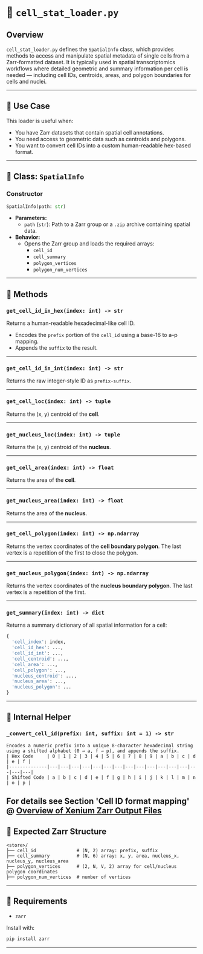 
# 🧬 `cell_stat_loader.py`

## Overview

`cell_stat_loader.py` defines the `SpatialInfo` class, which provides methods to access and manipulate spatial metadata of single cells from a Zarr-formatted dataset. It is typically used in spatial transcriptomics workflows where detailed geometric and summary information per cell is needed — including cell IDs, centroids, areas, and polygon boundaries for cells and nuclei.

---

## 📘 Use Case

This loader is useful when:

- You have Zarr datasets that contain spatial cell annotations.
- You need access to geometric data such as centroids and polygons.
- You want to convert cell IDs into a custom human-readable hex-based format.

---

## 📄 Class: `SpatialInfo`

### Constructor

```python
SpatialInfo(path: str)
```

- **Parameters:**
  - `path` (`str`): Path to a Zarr group or a `.zip` archive containing spatial data.
- **Behavior:**
  - Opens the Zarr group and loads the required arrays:
    - `cell_id`
    - `cell_summary`
    - `polygon_vertices`
    - `polygon_num_vertices`

---

## 🔧 Methods

### `get_cell_id_in_hex(index: int) -> str`

Returns a human-readable hexadecimal-like cell ID.

- Encodes the `prefix` portion of the `cell_id` using a base-16 to a–p mapping.
- Appends the `suffix` to the result.

---

### `get_cell_id_in_int(index: int) -> str`

Returns the raw integer-style ID as `prefix-suffix`.

---

### `get_cell_loc(index: int) -> tuple`

Returns the (x, y) centroid of the **cell**.

---

### `get_nucleus_loc(index: int) -> tuple`

Returns the (x, y) centroid of the **nucleus**.

---

### `get_cell_area(index: int) -> float`

Returns the area of the **cell**.

---

### `get_nucleus_area(index: int) -> float`

Returns the area of the **nucleus**.

---

### `get_cell_polygon(index: int) -> np.ndarray`

Returns the vertex coordinates of the **cell boundary polygon**. The last vertex is a repetition of the first to close the polygon.

---

### `get_nucleus_polygon(index: int) -> np.ndarray`

Returns the vertex coordinates of the **nucleus boundary polygon**. The last vertex is a repetition of the first.

---

### `get_summary(index: int) -> dict`

Returns a summary dictionary of all spatial information for a cell:

```python
{
  'cell_index': index,
  'cell_id_hex': ..., 
  'cell_id_int': ...,
  'cell_centroid': ...,
  'cell_area': ...,
  'cell_polygon': ...,
  'nucleus_centroid': ...,
  'nucleus_area': ...,
  'nucleus_polygon': ...
}
```

---

## 🧠 Internal Helper

### `_convert_cell_id(prefix: int, suffix: int = 1) -> str`

    Encodes a numeric prefix into a unique 8-character hexadecimal string using a shifted alphabet (0 → a, f → p), and appends the suffix.
    | Hex Code     | 0 | 1 | 2 | 3 | 4 | 5 | 6 | 7 | 8 | 9 | a | b | c | d | e | f |
    |--------------|---|---|---|---|---|---|---|---|---|---|---|---|---|---|---|---|
    | Shifted Code | a | b | c | d | e | f | g | h | i | j | k | l | m | n | o | p |

For details see Section 'Cell ID format mapping' @ [Overview of Xenium Zarr Output Files](https://www.10xgenomics.com/support/software/xenium-onboard-analysis/1.9/analysis/outputs/xoa-output-zarr)
---

## 📂 Expected Zarr Structure

```
<store>/
├── cell_id               # (N, 2) array: prefix, suffix
├── cell_summary          # (N, 6) array: x, y, area, nucleus_x, nucleus_y, nucleus_area
├── polygon_vertices      # (2, N, V, 2) array for cell/nucleus polygon coordinates
├── polygon_num_vertices  # number of vertices
```

---

## 🧪 Requirements

- `zarr`

Install with:

```bash
pip install zarr
```

---
